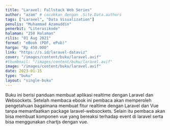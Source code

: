 ```yaml
---
title: "Laravel: Fullstack Web Series"
author: "azam" # cocokkan dengan .Site.Data.authors
tags: ["Laravel", "Data Visualization"]
penulis: "Muhammad Azamuddin"
penerbit: "Literasikode"
halaman: "250 Halaman"
rilis: "01 Aug 2021"
format: "eBook (PDF, ePub)"
harga: "Rp 450.000"
link: "https://s.id/laravel-dataviz"
cover: "/images/content/buku/laravel.avif"
#thumbnail: "/images/content/buku/laravel.avif"
image: "/images/content/buku/laravel.avif"
date: 2023-01-15
type: "buku"
layout: "single-buku"
---
```


Buku ini berisi panduan membuat aplikasi realtime dengan Laravel dan Websockets. Setelah membaca ebook ini pembaca akan memperoleh pengetahuan bagaimana membuat fitur realtime dengan Laravel dan Vue tanpa memanfaatkan package laravel-websockets. Selain itu pembaca akan bisa membuat komponen vue yang bereaksi terhadap event di laravel serta bisa menggunakan chartjs dengan vue.